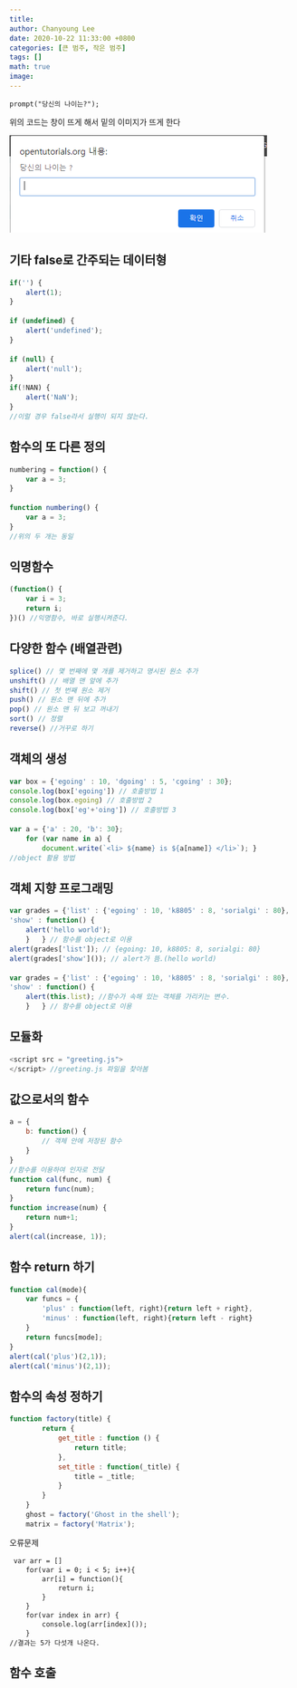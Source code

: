 ```yaml
---
title: 
author: Chanyoung Lee
date: 2020-10-22 11:33:00 +0800
categories: [큰 범주, 작은 범주]
tags: []
math: true
image: 
---
```


```
prompt("당신의 나이는?"); 
```
위의 코드는 창이 뜨게 해서 밑의 이미지가 뜨게 한다

![prompt](/assets/img/Javascript/prompt.png)


## 기타 false로 간주되는 데이터형
``` javascript
if('') {
    alert(1);
}
  
if (undefined) {
    alert('undefined');
}

if (null) {
    alert('null');
}
if(!NAN) {
    alert('NaN');
}
//이럴 경우 false라서 실행이 되지 않는다. 
```

## 함수의 또 다른 정의
```javascript
numbering = function() {
    var a = 3;
}

function numbering() {
    var a = 3;
}
//위의 두 개는 동일
```
## 익명함수
```javascript
(function() {
    var i = 3;
    return i;
})() //익명함수, 바로 실행시켜준다.
```

## 다양한 함수 (배열관련)

```javascript
splice() // 몇 번째에 몇 개를 제거하고 명시된 원소 추가
unshift() // 배열 맨 앞에 추가
shift() // 첫 번째 원소 제거
push() // 원소 맨 뒤에 추가
pop() // 원소 맨 뒤 보고 꺼내기 
sort() // 정렬
reverse() //거꾸로 하기  
```

## 객체의 생성

```javascript
var box = {'egoing' : 10, 'dgoing' : 5, 'cgoing' : 30};
console.log(box['egoing']) // 호출방법 1 
console.log(box.egoing) // 호출방법 2
console.log(box['eg'+'oing']) // 호출방법 3

var a = {'a' : 20, 'b': 30};
    for (var name in a) {
        document.write(`<li> ${name} is ${a[name]} </li>`); } 
//object 활용 방법
```

## 객체 지향 프로그래밍

```javascript
var grades = {'list' : {'egoing' : 10, 'k8805' : 8, 'sorialgi' : 80}, 
'show' : function() {
    alert('hello world');
    }   } // 함수를 object로 이용
alert(grades['list']); // {egoing: 10, k8805: 8, sorialgi: 80}
alert(grades['show']()); // alert가 뜸.(hello world)

var grades = {'list' : {'egoing' : 10, 'k8805' : 8, 'sorialgi' : 80}, 
'show' : function() {
    alert(this.list); //함수가 속해 있는 객체를 가리키는 변수.  
    }   } // 함수를 object로 이용
```

## 모듈화
```javascript
<script src = "greeting.js"> 
</script> //greeting.js 파일을 찾아봄
```

## 값으로서의 함수
```javascript
a = {
    b: function() {
        // 객체 안에 저장된 함수
    }
}
//함수를 이용하여 인자로 전달
function cal(func, num) {
    return func(num);
}
function increase(num) {
    return num+1;
}
alert(cal(increase, 1));
```
## 함수 return 하기
```javascript
function cal(mode){
    var funcs = {
        'plus' : function(left, right){return left + right},
        'minus' : function(left, right){return left - right}
    }
    return funcs[mode];
}
alert(cal('plus')(2,1));
alert(cal('minus')(2,1));   
```

## 함수의 속성 정하기
```javascript
function factory(title) {
        return {
            get_title : function () {
                return title;
            },
            set_title : function(_title) {
                title = _title;
            }
        }
    }
    ghost = factory('Ghost in the shell');
    matrix = factory('Matrix');
```
오류문제
```
 var arr = []
    for(var i = 0; i < 5; i++){
        arr[i] = function(){
            return i;
        }
    }
    for(var index in arr) {
        console.log(arr[index]());
    }
//결과는 5가 다섯개 나온다.
```

## 함수 호출
```javascript


```